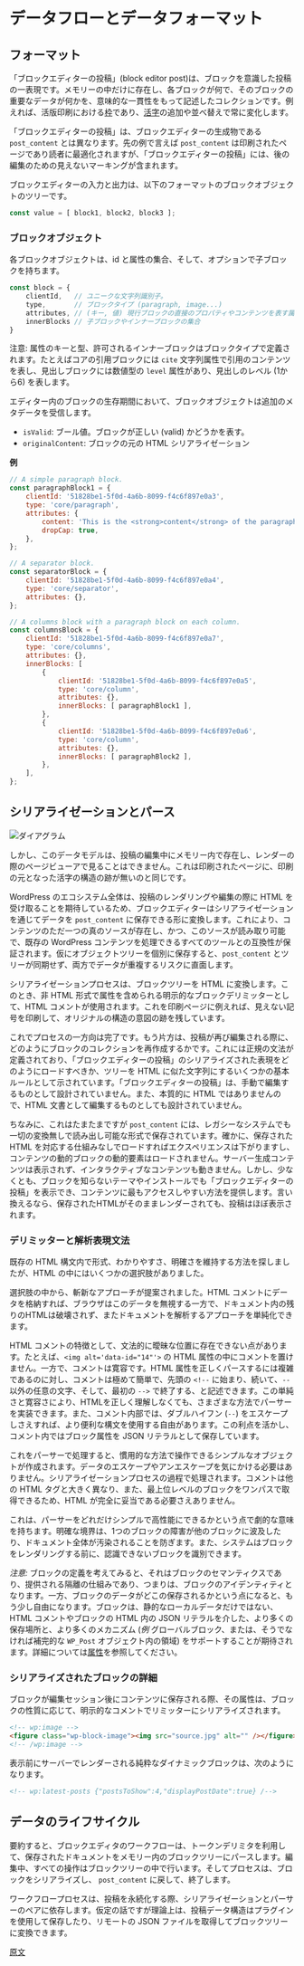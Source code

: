 <!--
# Data Flow and Data Format
 -->
# データフローとデータフォーマット

<!--
## The format
 -->
## フォーマット

<!--
A block editor post is the proper block-aware representation of a post: a collection of semantically consistent descriptions of what each block is and what its essential data is. This representation only ever exists in memory. It is the [chase](<https://en.wikipedia.org/wiki/Chase_(printing)>) in the typesetter's workshop, ever-shifting as [sorts](<https://en.wikipedia.org/wiki/Sort_(typesetting)>) are attached and repositioned.
 -->
「ブロックエディターの投稿」(block editor post)は、ブロックを意識した投稿の一表現です。メモリーの中だけに存在し、各ブロックが何で、そのブロックの重要なデータが何かを、意味的な一貫性をもって記述したコレクションです。例えれば、活版印刷における[枠](<https://en.wikipedia.org/wiki/Chase_(printing)>)であり、[活字](<https://en.wikipedia.org/wiki/Sort_(typesetting)>)の追加や並べ替えで常に変化します。

<!--
A block editor post is not the artifact it produces, namely the `post_content`. The latter is the printed page, optimized for the reader but retaining its invisible markings for later editing.
 -->
「ブロックエディターの投稿」は、ブロックエディターの生成物である `post_content` とは異なります。先の例で言えば `post_content` は印刷されたページであり読者に最適化されますが、「ブロックエディターの投稿」には、後の編集のための見えないマーキングが含まれます。

<!--
The input and output of the block editor is a tree of block objects with the current format:
 -->
ブロックエディターの入力と出力は、以下のフォーマットのブロックオブジェクトのツリーです。

```js
const value = [ block1, block2, block3 ];
```

<!--
### The block object
 -->
### ブロックオブジェクト

<!--
Each block object has an id, a set of attributes and potentially a list of child blocks.
 -->
各ブロックオブジェクトは、id と属性の集合、そして、オプションで子ブロックを持ちます。

<!--
```js
const block = {
	clientId, // unique string identifier.
	type, // The block type (paragraph, image...)
	attributes, // (key, value) set of attributes representing the direct properties/content of the current block.
	innerBlocks, // An array of child blocks or inner blocks.
};
```
 -->
```js
const block = {
    clientId,   // ユニークな文字列識別子。
    type,       // ブロックタイプ (paragraph, image...)
    attributes, // (キー, 値) 現行ブロックの直接のプロパティやコンテンツを表す属性の集合
    innerBlocks // 子ブロックやインナーブロックの集合
}
```

<!--
Note the attributes keys and types, the allowed inner blocks are defined by the block type. For example, the core quote block has a `cite` string attribute representing the cite content while a heading block has a numeric `level` attribute, representing the level of the heading (1 to 6).
 -->
注意: 属性のキーと型、許可されるインナーブロックはブロックタイプで定義されます。たとえばコアの引用ブロックには `cite` 文字列属性で引用のコンテンツを表し、見出しブロックには数値型の `level` 属性があり、見出しのレベル (1から6) を表します。

<!--
During the lifecycle of the block in the editor, the block object can receive extra metadata:
 -->
エディター内のブロックの生存期間において、ブロックオブジェクトは追加のメタデータを受信します。

<!--
-   `isValid`: A boolean representing whether the block is valid or not;
-   `originalContent`: The original HTML serialization of the block.
 -->
 - `isValid`: ブール値。ブロックが正しい (valid) かどうかを表す。
 - `originalContent`: ブロックの元の HTML シリアライゼーション

<!--
**Examples**
 -->
**例**

```js
// A simple paragraph block.
const paragraphBlock1 = {
	clientId: '51828be1-5f0d-4a6b-8099-f4c6f897e0a3',
	type: 'core/paragraph',
	attributes: {
		content: 'This is the <strong>content</strong> of the paragraph block',
		dropCap: true,
	},
};

// A separator block.
const separatorBlock = {
	clientId: '51828be1-5f0d-4a6b-8099-f4c6f897e0a4',
	type: 'core/separator',
	attributes: {},
};

// A columns block with a paragraph block on each column.
const columnsBlock = {
	clientId: '51828be1-5f0d-4a6b-8099-f4c6f897e0a7',
	type: 'core/columns',
	attributes: {},
	innerBlocks: [
		{
			clientId: '51828be1-5f0d-4a6b-8099-f4c6f897e0a5',
			type: 'core/column',
			attributes: {},
			innerBlocks: [ paragraphBlock1 ],
		},
		{
			clientId: '51828be1-5f0d-4a6b-8099-f4c6f897e0a6',
			type: 'core/column',
			attributes: {},
			innerBlocks: [ paragraphBlock2 ],
		},
	],
};
```

<!--
## Serialization and Parsing
 -->
## シリアライゼーションとパース

<!--
![Diagram](https://docs.google.com/drawings/d/1iuownt5etcih7rMMvPvh0Mny8zUA1Z28saxjxaWmfJ0/pub?w=1234&h=453)
 -->
![ダイアグラム](https://docs.google.com/drawings/d/1iuownt5etcih7rMMvPvh0Mny8zUA1Z28saxjxaWmfJ0/pub?w=1234&h=453)

<!--
This data model, however, is something that lives in memory while editing a post. It's not visible to the page viewer when rendered, just like a printed page has no trace of the structure of the letters that produced it in the press.
 -->
しかし、このデータモデルは、投稿の編集中にメモリー内で存在し、レンダーの際のページビューアで見ることはできません。これは印刷されたページに、印刷の元となった活字の構造の跡が無いのと同じです。

<!--
Since the whole WordPress ecosystem has an expectation for receiving HTML when rendering or editing a post, the block editor transforms its data into something that can be saved in `post_content` through serialization. This assures that there's a single source of truth for the content, and that this source remains readable and compatible with all the tools that interact with WordPress content at the present. Were we to store the object tree separately, we would face the risk of `post_content` and the tree getting out of sync and the problem of data duplication in both places.
 -->
WordPress のエコシステム全体は、投稿のレンダリングや編集の際に HTML を受け取ることを期待しているため、ブロックエディターはシリアライゼーションを通じてデータを `post_content` に保存できる形に変換します。これにより、コンテンツのただ一つの真のソースが存在し、かつ、このソースが読み取り可能で、既存の WordPress コンテンツを処理できるすべてのツールとの互換性が保証されます。仮にオブジェクトツリーを個別に保存すると、`post_content` とツリーが同期せず、両方でデータが重複するリスクに直面します。

<!--
Thus, the serialization process converts the block tree into HTML using HTML comments as explicit block delimiters—which can contain the attributes in non-HTML form. This is the act of printing invisible marks on the printed page that leave a trace of the original structured intention.
 -->
シリアライゼーションプロセスは、ブロックツリーを HTML に変換します。このとき、非 HTML 形式で属性を含められる明示的なブロックデリミッターとして、HTML コメントが使用されます。これを印刷ページに例えれば、見えない記号を印刷して、オリジナルの構造の意図の跡を残しています。

<!--
This is one end of the process. The other is how to recreate the collection of blocks whenever a post is to be edited again. A formal grammar defines how the serialized representation of a block editor post should be loaded, just as some basic rules define how to turn the tree into an HTML-like string. The block editor's posts aren't designed to be edited by hand; they aren't designed to be edited as HTML documents because the block editor posts aren't HTML in essence.
 -->
これでプロセスの一方向は完了です。もう片方は、投稿が再び編集される際に、どのようにブロックのコレクションを再作成するかです。これには正規の文法が定義されており、「ブロックエディターの投稿」のシリアライズされた表現をどのようにロードすべきか、ツリーを HTML に似た文字列にするいくつかの基本ルールとして示されています。「ブロックエディターの投稿」は、手動で編集するものとして設計されていません。また、本質的に HTML ではありませんので、HTML 文書として編集するものとしても設計されていません。

<!--
They just happen, incidentally, to be stored inside of `post_content` in a way in which they require no transformation in order to be viewable by any legacy system. It's true that loading the stored HTML into a browser without the corresponding machinery might degrade the experience, and if it included dynamic blocks of content, the dynamic elements may not load, server-generated content may not appear, and interactive content may remain static. However, it at least protects against not being able to view block editor posts on themes and installations that are blocks-unaware, and it provides the most accessible way to the content. In other words, the post remains mostly intact even if the saved HTML is rendered as is.
 -->
ちなみに、これはたまたまですが `post_content` には、レガシーなシステムでも一切の変換無しで読み出し可能な形式で保存されています。確かに、保存された HTML を対応する仕組みなしでロードすればエクスペリエンスは下がりますし、コンテンツの動的ブロックの動的要素はロードされません。サーバー生成コンテンツは表示されず、インタラクティブなコンテンツも動きません。しかし、少なくとも、ブロックを知らないテーマやインストールでも「ブロックエディターの投稿」を表示でき、コンテンツに最もアクセスしやすい方法を提供します。言い換えるなら、保存されたHTMLがそのままレンダーされても、投稿はほぼ表示されます。

<!--
### Delimiters and Parsing Expression Grammar
 -->
### デリミッターと解析表現文法

<!--
We chose instead to try to find a way to keep the formality, explicitness, and unambiguity in the existing HTML syntax. Within the HTML there were a number of options.
 -->
既存の HTML 構文内で形式、わかりやすさ、明確さを維持する方法を探しましたが、HTML の中にはいくつかの選択肢がありました。

<!--
Of these options, a novel approach was suggested: by storing data in HTML comments, we would know that we wouldn't break the rest of the HTML in the document, that browsers should ignore it, and that we could simplify our approach to parsing the document.
 -->
選択肢の中から、斬新なアプローチが提案されました。HTML コメントにデータを格納すれば、ブラウザはこのデータを無視する一方で、ドキュメント内の残りのHTMLは破壊されず、またドキュメントを解析するアプローチを単純化できます。

<!--
Unique to HTML comments is the fact that they cannot legitimately exist in ambiguous places, such as inside of HTML attributes like `<img alt='data-id="14"'>`. Comments are also quite permissive. Whereas HTML attributes are complicated to parse properly, comments are quite easily described by a leading `<!--` followed by anything except `--` until the first `--`. This simplicity and permissiveness means that the parser can be implemented in several ways without needing to understand HTML properly, and we have the liberty to use more convenient syntax inside of the comment—we only need to escape double-hyphen sequences. We take advantage of this in how we store block attributes: as JSON literals inside the comment.
 -->
HTML コメントの特徴として、文法的に曖昧な位置に存在できない点があります。たとえば、`<img alt='data-id="14"'>` の HTML 属性の中にコメントを置けません。一方で、コメントは寛容です。HTML 属性を正しくパースするには複雑であるのに対し、コメントは極めて簡単で、先頭の `<!--` に始まり、続いて、`--` 以外の任意の文字、そして、最初の `-->` で終了する、と記述できます。この単純さと寛容さにより、HTMLを正しく理解しなくても、さまざまな方法でパーサーを実装できます。また、コメント内部では、ダブルハイフン (`--`) をエスケープしさえすれば、より便利な構文を使用する自由があります。この利点を活かし、コメント内ではブロック属性を JSON リテラルとして保存しています。

<!--
After running this through the parser, we're left with a simple object we can manipulate idiomatically, and we don't have to worry about escaping or unescaping the data. It's handled for us through the serialization process. Because the comments are so different from other HTML tags and because we can perform a first-pass to extract the top-level blocks, we don't actually depend on having fully valid HTML!
 -->
これをパーサーで処理すると、慣用的な方法で操作できるシンプルなオブジェクトが作成されます。データのエスケープやアンエスケープを気にかける必要はありません。シリアライゼーションプロセスの過程で処理されます。コメントは他の HTML タグと大きく異なり、また、最上位レベルのブロックをワンパスで取得できるため、HTML が完全に妥当である必要さえありません。

<!--
This has dramatic implications for how simple and performant we can make our parser. These explicit boundaries also protect damage in a single block from bleeding into other blocks or tarnishing the entire document. It also allows the system to identify unrecognized blocks before rendering them.
 -->
これは、パーサーをどれだけシンプルで高性能にできるかという点で劇的な意味を持ちます。明確な境界は、1つのブロックの障害が他のブロックに波及したり、ドキュメント全体が汚染されることを防ぎます。また、システムはブロックをレンダリングする前に、認識できないブロックを識別できます。

<!--
_N.B.:_ The defining aspects of blocks are their semantics and the isolation mechanism they provide: in other words, their identity. On the other hand, where their data is stored is a more liberal aspect. Blocks support more than just static local data (via JSON literals inside the HTML comment or within the block's HTML), and more mechanisms (_e.g._, global blocks or otherwise resorting to storage in complementary `WP_Post` objects) are expected. See [attributes](/docs/reference-guides/block-api/block-attributes.md) for details.
 -->
_注意:_ ブロックの定義を考えてみると、それはブロックのセマンティクスであり、提供される隔離の仕組みであり、つまりは、ブロックのアイデンティティとなります。一方、ブロックのデータがどこの保存されるかという点になると、もう少し自由になります。ブロックは、静的なローカルデータだけではない、HTML コメントやブロックの HTML 内の JSON リテラルを介した、より多くの保存場所と、より多くのメカニズム (_例_ グローバルブロック、または、そうでなければ補完的な `WP_Post` オブジェクト内の領域) をサポートすることが期待されます。詳細については[属性](https://ja.wordpress.org/team/handbook/block-editor/reference-guides/block-api/block-attributes/)を参照してください。

<!--
### The Anatomy of a Serialized Block
 -->
### シリアライズされたブロックの詳細

<!--
When blocks are saved to the content after the editing session, its attributes—depending on the nature of the block—are serialized to these explicit comment delimiters.
 -->
ブロックが編集セッション後にコンテンツに保存される際、その属性は、ブロックの性質に応じて、明示的なコメントでリミッターにシリアライズされます。

```html
<!-- wp:image -->
<figure class="wp-block-image"><img src="source.jpg" alt="" /></figure>
<!-- /wp:image -->
```

<!--
A purely dynamic block that is to be server-rendered before display could look like this:
 -->
表示前にサーバーでレンダーされる純粋なダイナミックブロックは、次のようになります。

```html
<!-- wp:latest-posts {"postsToShow":4,"displayPostDate":true} /-->
```

<!--
## The Data Lifecycle
 -->
## データのライフサイクル

<!--
In summary, the block editor workflow parses the saved document to an in-memory tree of blocks, using token delimiters to help. During editing, all manipulations happen within the block tree. The process ends by serializing the blocks back to the `post_content`.
 -->
要約すると、ブロックエディタのワークフローは、トークンデリミタを利用して、保存されたドキュメントをメモリー内のブロックツリーにパースします。編集中、すべての操作はブロックツリーの中で行います。そしてプロセスは、ブロックをシリアライズし、 `post_content` に戻して、終了します。

<!--
The workflow process relies on a serialization/parser pair to persist posts. Hypothetically, the post data structure could be stored using a plugin or retrieved from a remote JSON file to be converted to the block tree.
 -->
ワークフロープロセスは、投稿を永続化する際、シリアライゼーションとパーサーのペアに依存します。仮定の話ですが理論上は、投稿データ構造はプラグインを使用して保存したり、リモートの JSON ファイルを取得してブロックツリーに変換できます。

[原文](https://github.com/WordPress/gutenberg/blob/trunk/docs/explanations/architecture/data-flow.md)
